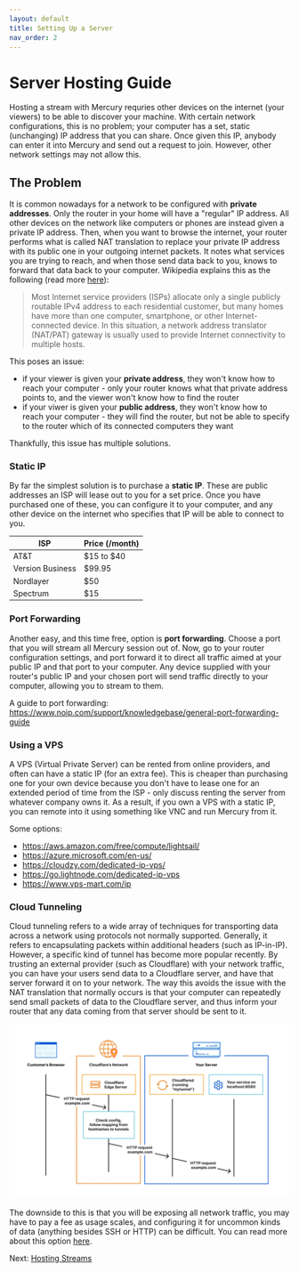 ```yaml
---
layout: default
title: Setting Up a Server
nav_order: 2
---
```

# Server Hosting Guide

Hosting a stream with Mercury requries other devices on the internet (your viewers) to be able to discover your machine. With certain network configurations, this is no problem; your computer has a set, static (unchanging) IP address that you can share. Once given this IP, anybody can enter it into Mercury and send out a request to join. However, other network settings may not allow this.

## The Problem
It is common nowadays for a network to be configured with **private addresses**. Only the router in your home will have a "regular" IP address. All other devices on the network like computers or phones are instead given a private IP address. Then, when you want to browse the internet, your router performs what is called NAT translation to replace your private IP address with its public one in your outgoing internet packets. It notes what services you are trying to reach, and when those send data back to you, knows to forward that data back to your computer. Wikipedia explains this as the following (read more [here](https://en.wikipedia.org/wiki/Private_network)):

> Most Internet service providers (ISPs) allocate only a single publicly routable IPv4 address to each residential customer, but many homes have more than one computer, smartphone, or other Internet-connected device. In this situation, a network address translator (NAT/PAT) gateway is usually used to provide Internet connectivity to multiple hosts. 

This poses an issue:
* if your viewer is given your **private address**, they won't know how to reach your computer - only your router knows what that private address points to, and the viewer won't know how to find the router
* if your viwer is given your **public address**, they won't know how to reach your computer - they will find the router, but not be able to specify to the router which of its connected computers they want

Thankfully, this issue has multiple solutions.

### Static IP
By far the simplest solution is to purchase a **static IP**. These are public addresses an ISP will lease out to you for a set price. Once you have purchased one of these, you can configure it to your computer, and any other device on the internet who specifies that IP will be able to connect to you. 

| ISP    | Price (/month) |
| -------- | ------- |
| AT&T  | $15 to $40    |
| Version Business | $99.95     |
| Nordlayer    | $50    |
| Spectrum    | $15    |

### Port Forwarding
Another easy, and this time free, option is **port forwarding**. Choose a port that you will stream all Mercury session out of. Now, go to your router configuration settings, and port forward it to direct all traffic aimed at your public IP and that port to your computer. Any device supplied with your router's public IP and your chosen port will send traffic directly to your computer, allowing you to stream to them.

A guide to port forwarding: https://www.noip.com/support/knowledgebase/general-port-forwarding-guide

### Using a VPS
A VPS (Virtual Private Server) can be rented from online providers, and often can have a static IP (for an extra fee). This is cheaper than purchasing one for your own device because you don't have to lease one for an extended period of time from the ISP - only discuss renting the server from whatever company owns it. As a result, if you own a VPS with a static IP, you can remote into it using something like VNC and run Mercury from it.

Some options:
* https://aws.amazon.com/free/compute/lightsail/
* https://azure.microsoft.com/en-us/
* https://cloudzy.com/dedicated-ip-vps/
* https://go.lightnode.com/dedicated-ip-vps
* https://www.vps-mart.com/ip

### Cloud Tunneling
Cloud tunneling refers to a wide array of techniques for transporting data across a network using protocols not normally supported. Generally, it refers to encapsulating packets within additional headers (such as IP-in-IP). However, a specific kind of tunnel has become more popular recently. By trusting an external provider (such as Cloudflare) with your network traffic, you can have your users send data to a Cloudflare server, and have that server forward it on to your network. The way this avoids the issue with the NAT translation that normally occurs is that your computer can repeatedly send small packets of data to the Cloudflare server, and thus inform your router that any data coming from that server should be sent to it.

![tunnel](images/tunnel.png)

The downside to this is that you will be exposing all network traffic, you may have to pay a fee as usage scales, and configuring it for uncommon kinds of data (anything besides SSH or HTTP) can be difficult. You can read more about this option [here](https://developers.cloudflare.com/cloudflare-one/connections/connect-networks/).

Next: [Hosting Streams](hosting-streams)

